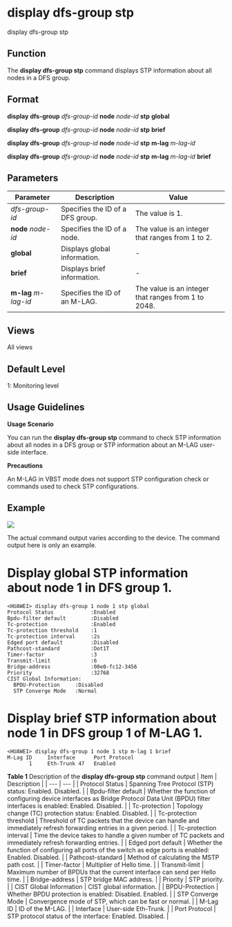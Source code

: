 display dfs-group stp
=====================

display dfs-group stp

Function
--------



The **display dfs-group stp** command displays STP information about all nodes in a DFS group.




Format
------

**display dfs-group** *dfs-group-id* **node** *node-id* **stp** **global**

**display dfs-group** *dfs-group-id* **node** *node-id* **stp** **brief**

**display dfs-group** *dfs-group-id* **node** *node-id* **stp** **m-lag** *m-lag-id*

**display dfs-group** *dfs-group-id* **node** *node-id* **stp** **m-lag** *m-lag-id* **brief**


Parameters
----------

| Parameter | Description | Value |
| --- | --- | --- |
| *dfs-group-id* | Specifies the ID of a DFS group. | The value is 1. |
| **node** *node-id* | Specifies the ID of a node. | The value is an integer that ranges from 1 to 2. |
| **global** | Displays global information. | - |
| **brief** | Displays brief information. | - |
| **m-lag** *m-lag-id* | Specifies the ID of an M-LAG. | The value is an integer that ranges from 1 to 2048. |



Views
-----

All views


Default Level
-------------

1: Monitoring level


Usage Guidelines
----------------

**Usage Scenario**

You can run the **display dfs-group stp** command to check STP information about all nodes in a DFS group or STP information about an M-LAG user-side interface.

**Precautions**



An M-LAG in VBST mode does not support STP configuration check or commands used to check STP configurations.




Example
-------

![](../public_sys-resources/note_3.0-en-us.png) 

The actual command output varies according to the device. The command output here is only an example.


# Display global STP information about node 1 in DFS group 1.
```
<HUAWEI> display dfs-group 1 node 1 stp global
Protocol Status            :Enabled
Bpdu-filter default        :Disabled
Tc-protection              :Enabled
Tc-protection threshold    :1
Tc-protection interval     :2s
Edged port default         :Disabled
Pathcost-standard          :Dot1T
Timer-factor               :3
Transmit-limit             :6
Bridge-address             :00e0-fc12-3456                                                                                          
Priority                   :32768 
CIST Global Information:
  BPDU-Protection     :Disabled
  STP Converge Mode   :Normal

```

# Display brief STP information about node 1 in DFS group 1 of M-LAG 1.
```
<HUAWEI> display dfs-group 1 node 1 stp m-lag 1 brief
M-Lag ID     Interface      Port Protocol
       1     Eth-Trunk 47   Enabled

```

**Table 1** Description of the **display dfs-group stp** command output
| Item | Description |
| --- | --- |
| Protocol Status | Spanning Tree Protocol (STP) status:  Enabled.  Disabled. |
| Bpdu-filter default | Whether the function of configuring device interfaces as Bridge Protocol Data Unit (BPDU) filter interfaces is enabled:  Enabled.  Disabled. |
| Tc-protection | Topology change (TC) protection status:  Enabled.  Disabled. |
| Tc-protection threshold | Threshold of TC packets that the device can handle and immediately refresh forwarding entries in a given period. |
| Tc-protection interval | Time the device takes to handle a given number of TC packets and immediately refresh forwarding entries. |
| Edged port default | Whether the function of configuring all ports of the switch as edge ports is enabled:  Enabled.  Disabled. |
| Pathcost-standard | Method of calculating the MSTP path cost. |
| Timer-factor | Multiplier of Hello time. |
| Transmit-limit | Maximum number of BPDUs that the current interface can send per Hello time. |
| Bridge-address | STP bridge MAC address. |
| Priority | STP priority. |
| CIST Global Information | CIST global information. |
| BPDU-Protection | Whether BPDU protection is enabled:  Disabled.  Enabled. |
| STP Converge Mode | Convergence mode of STP, which can be fast or normal. |
| M-Lag ID | ID of the M-LAG. |
| Interface | User-side Eth-Trunk. |
| Port Protocol | STP protocol status of the interface:  Enabled.  Disabled. |